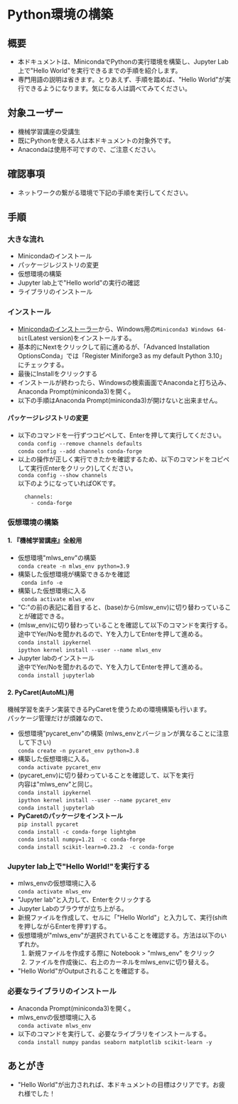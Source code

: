 # Python環境の構築

## 概要
- 本ドキュメントは、MinicondaでPythonの実行環境を構築し、Jupyter Lab上で"Hello World"を実行できるまでの手順を紹介します。
- 専門用語の説明は省きます。とりあえず、手順を踏めば、"Hello World"が実行できるようになります。気になる人は調べてみてください。

## 対象ユーザー
- 機械学習講座の受講生
- 既にPythonを使える人は本ドキュメントの対象外です。
- Anacondaは使用不可ですので、ご注意ください。

## 確認事項
- ネットワークの繋がる環境で下記の手順を実行してください。

## 手順
### 大きな流れ
  - Minicondaのインストール
  - パッケージレジストリの変更
  - 仮想環境の構築
  - Jupyter lab上で"Hello world"の実行の確認
  - ライブラリのインストール
### インストール
- [Minicondaのインストーラー](https://docs.conda.io/en/latest/miniconda.html#windows-installers)から、Windows用の`Miniconda3 Windows 64-bit`(Latest version)をインストールする。
- 基本的にNextをクリックして前に進めるが、「Advanced Installation OptionsConda」では「Register Miniforge3 as my default Python 3.10」にチェックする。
- 最後にInstallをクリックする
- インストールが終わったら、Windowsの検索画面でAnacondaと打ち込み、Anaconda Prompt(miniconda3)を開く。
- 以下の手順はAnaconda Prompt(miniconda3)が開けないと出来ません。
#### パッケージレジストリの変更
- 以下のコマンドを一行ずつコピぺして、Enterを押して実行してください。<br>
```conda config --remove channels defaults```<br>
```conda config --add channels conda-forge```<br>
- 以上の操作が正しく実行できたかを確認するため、以下のコマンドをコピペして実行(Enterをクリック)してください。<br>
```conda config --show channels```<br>
以下のようになっていればOKです。
  ```
    channels:
      - conda-forge
  ```
### 仮想環境の構築
#### 1. 『機械学習講座』全般用
  - 仮想環境"mlws_env"の構築<br>
  ```conda create -n mlws_env python=3.9```
  - 構築した仮想環境が構築できるかを確認<br>
  ``` conda info -e```
  - 構築した仮想環境に入る<br>
  ``` conda activate mlws_env```
  - "C:"の前の表記に着目すると、(base)から(mlsw_env)に切り替わっていることが確認できる。
  - (mlsw_env)に切り替わっていることを確認して以下のコマンドを実行する。<br>途中でYer/Noを聞かれるので、Yを入力してEnterを押して進める。<br>
  ``` conda install ipykernel ```<br>
  ```ipython kernel install --user --name mlws_env  ```
  - Jupyter labのインストール<br>途中でYer/Noを聞かれるので、Yを入力してEnterを押して進める。<br>
  ```conda install jupyterlab```

#### 2. PyCaret(AutoML)用
機械学習を楽チン実装できるPyCaretを使うための環境構築も行います。<br>
パッケージ管理だけが煩雑なので、
  - 仮想環境"pycaret_env"の構築 (mlws_envとバージョンが異なることに注意して下さい) <br>
    ```conda create -n pycaret_env python=3.8```
  - 構築した仮想環境に入る。<br>
    ```conda activate pycaret_env```
  - (pycaret_env)に切り替わっていることを確認して、以下を実行<br>
    内容は"mlws_env"と同じ。<br>
    ```conda install ipykernel ```<br>
    ```ipython kernel install --user --name pycaret_env  ```<br>
    ```conda install jupyterlab```<br>
  - **PyCaretのパッケージをインストール**<br>
    ```pip install pycaret```<br>
    ```conda install -c conda-forge lightgbm```<br>
    ```conda install numpy=1.21  -c conda-forge```<br>
    ```conda install scikit-learn=0.23.2  -c conda-forge```<br>


### Jupyter lab上で"Hello World!"を実行する
- mlws_envの仮想環境に入る<br>
``` conda activate mlws_env ```
- "Jupyter lab"と入力して、Enterをクリックする
- Jupyter Labのブラウザが立ち上がる。
- 新規ファイルを作成して、セルに「"Hello World"」と入力して、実行(shiftを押しながらEnterを押す)する。
- 仮想環境が"mlws_env"が選択されていることを確認する。方法は以下のいずれか。
  1. 新規ファイルを作成する際に Notebook > "mlws_env" をクリック
  2. ファイルを作成後に、右上のカーネルをmlws_envに切り替える。
- "Hello World"がOutputされることを確認する。

### 必要なライブラリのインストール
- Anaconda Prompt(miniconda3)を開く。
- mlws_envの仮想環境に入る<br>
``` conda activate mlws_env ```
- 以下のコマンドを実行して、必要なライブラリをインストールする。<br>
```conda install numpy pandas seaborn matplotlib scikit-learn -y```
## あとがき
- "Hello World"が出力されれば、本ドキュメントの目標はクリアです。お疲れ様でした！


